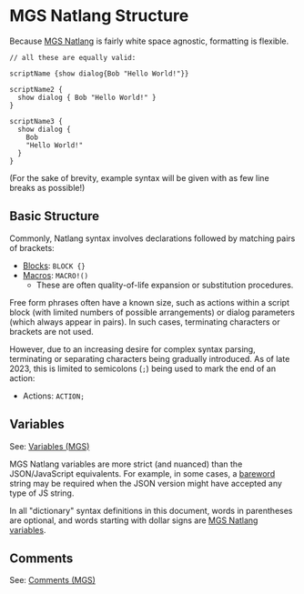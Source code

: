 # MGS Natlang Structure

Because [MGS Natlang](mgs/mgs_natlang) is fairly white space agnostic, formatting is flexible.

```mgs
// all these are equally valid:

scriptName {show dialog{Bob "Hello World!"}}

scriptName2 {
  show dialog { Bob "Hello World!" }
}

scriptName3 {
  show dialog {
    Bob
    "Hello World!"
  }
}
```

(For the sake of brevity, example syntax will be given with as few line breaks as possible!)

## Basic Structure

Commonly, Natlang syntax involves declarations followed by matching pairs of brackets:

- [Blocks](mgs/block): `BLOCK {}`
- [Macros](mgs/advanced_syntax/macros): `MACRO!()`
	- These are often quality-of-life expansion or substitution procedures.

Free form phrases often have a known size, such as actions within a script block (with limited numbers of possible arrangements) or dialog parameters (which always appear in pairs). In such cases, terminating characters or brackets are not used.

However, due to an increasing desire for complex syntax parsing, terminating or separating characters being gradually introduced. As of late 2023, this is limited to semicolons (`;`) being used to mark the end of an action:

- Actions: `ACTION;`

## Variables

See: [Variables (MGS)](mgs/variables_mgs)

MGS Natlang variables are more strict (and nuanced) than the JSON/JavaScript equivalents. For example, in some cases, a [bareword](mgs/variables/bareword) string may be required when the JSON version might have accepted any type of JS string.

In all "dictionary" syntax definitions in this document, words in parentheses are optional, and words starting with dollar signs are [MGS Natlang variables](mgs/variables_mgs).

## Comments

See: [Comments (MGS)](mgs/comments_mgs)

